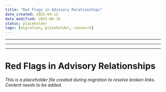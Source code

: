 ```yaml
---
title: "Red Flags in Advisory Relationships"
date_created: 2025-04-15
date_modified: 2025-04-15
status: placeholder
tags: [migration, placeholder, research]
---
```


---

---

---

# Red Flags in Advisory Relationships

*This is a placeholder file created during migration to resolve broken links. Content needs to be added.*
